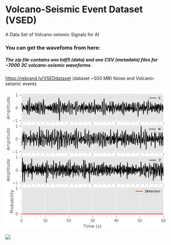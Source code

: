 # Volcano-Seismic Event Dataset (VSED)
A Data Set of Volcano-seismic Signals for AI


### You can get the wavefoms from here: 

##### The zip file contains one hdf5 (data) and one CSV (metadata) files for ~7000 3C volcano-seismic waveforms.

https://rebrand.ly/VSEDdataset  (dataset ~500 MB) Noise and Volcano-seismic events


![event](BOR.PF_20140609184928_NO.png)


<img src="PF_20140609184928_NO.png" width="300">
